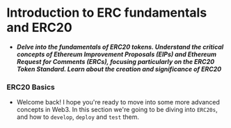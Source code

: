 # Introduction to ERC fundamentals and ERC20
- ***Delve into the fundamentals of ERC20 tokens. Understand the critical concepts of Ethereum Improvement Proposals (EIPs) and Ethereum Request for Comments (ERCs), focusing particularly on the ERC20 Token Standard. Learn about the creation and significance of ERC20***

### ERC20 Basics
- Welcome back! I hope you're ready to move into some more advanced concepts in Web3. In this section we're going to be diving into `ERC20s`, and how to `develop`, `deploy` and `test` them.

## 
